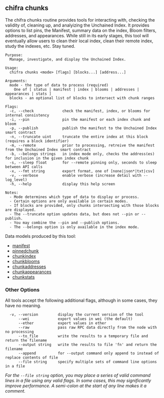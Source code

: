 ## chifra chunks

<!-- markdownlint-disable MD041 -->
The chifra chunks routine provides tools for interacting with, checking the validity of, cleaning up,
and analyizing the Unchained Index. It provides options to list pins, the Manifest, summary data
on the index, Bloom filters, addresses, and appearances. While still in its early stages, this
tool will eventually allow users to clean their local index, clean their remote index, study
the indexes, etc. Stay tuned.

```[plaintext]
Purpose:
  Manage, investigate, and display the Unchained Index.

Usage:
  chifra chunks <mode> [flags] [blocks...] [address...]

Arguments:
  mode - the type of data to process (required)
	One of [ status | manifest | index | blooms | addresses | appearances | stats ]
  blocks - an optional list of blocks to intersect with chunk ranges

Flags:
  -c, --check             check the manifest, index, or blooms for internal consistency
  -i, --pin               pin the manifest or each index chunk and bloom
  -p, --publish           publish the manifest to the Unchained Index smart contract
  -n, --truncate uint     truncate the entire index at this block (requires a block identifier)
  -m, --remote            prior to processing, retreive the manifest from the Unchained Index smart contract
  -b, --belongs strings   in index mode only, checks the address(es) for inclusion in the given index chunk
  -s, --sleep float       for --remote pinning only, seconds to sleep between API calls
  -x, --fmt string        export format, one of [none|json*|txt|csv]
  -v, --verbose           enable verbose (increase detail with --log_level)
  -h, --help              display this help screen

Notes:
  - Mode determines which type of data to display or process.
  - Certain options are only available in certain modes.
  - If blocks are provided, only chunks intersecting with those blocks are displayed.
  - The --truncate option updates data, but does not --pin or --publish.
  - You may combine the --pin and --publish options.
  - The --belongs option is only available in the index mode.
```

Data models produced by this tool:

- [manifest](/data-model/admin/#manifest)
- [pinnedchunk](/data-model/admin/#pinnedchunk)
- [chunkindex](/data-model/admin/#chunkindex)
- [chunkblooms](/data-model/admin/#chunkblooms)
- [chunkaddresses](/data-model/admin/#chunkaddresses)
- [chunkappearances](/data-model/admin/#chunkappearances)
- [chunkstats](/data-model/admin/#chunkstats)

<!-- markdownlint-disable MD041 -->
### Other Options

All tools accept the following additional flags, although in some cases, they have no meaning.

```[plaintext]
  -v, --version         display the current version of the tool
      --wei             export values in wei (the default)
      --ether           export values in ether
      --raw             pass raw RPC data directly from the node with no processing
      --to_file         write the results to a temporary file and return the filename
      --output string   write the results to file 'fn' and return the filename
      --append          for --output command only append to instead of replace contents of file
      --file string     specify multiple sets of command line options in a file
```

*For the `--file string` option, you may place a series of valid command lines in a file using any
valid flags. In some cases, this may significantly improve performance. A semi-colon at the start
of any line makes it a comment.*

